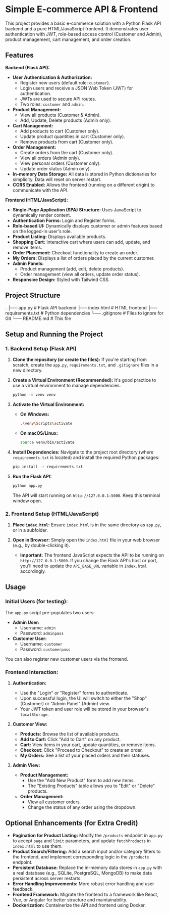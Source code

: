 # Simple E-commerce API & Frontend

This project provides a basic e-commerce solution with a Python Flask API backend and a pure HTML/JavaScript frontend. It demonstrates user authentication with JWT, role-based access control (Customer and Admin), product management, cart management, and order creation.

## Features

**Backend (Flask API):**
* **User Authentication & Authorization:**
    * Register new users (default role: `customer`).
    * Login users and receive a JSON Web Token (JWT) for authentication.
    * JWTs are used to secure API routes.
    * Two roles: `customer` and `admin`.
* **Product Management:**
    * View all products (Customer & Admin).
    * Add, Update, Delete products (Admin only).
* **Cart Management:**
    * Add products to cart (Customer only).
    * Update product quantities in cart (Customer only).
    * Remove products from cart (Customer only).
* **Order Management:**
    * Create orders from the cart (Customer only).
    * View all orders (Admin only).
    * View personal orders (Customer only).
    * Update order status (Admin only).
* **In-memory Data Storage:** All data is stored in Python dictionaries for simplicity. Data will reset on server restart.
* **CORS Enabled:** Allows the frontend (running on a different origin) to communicate with the API.

**Frontend (HTML/JavaScript):**
* **Single-Page Application (SPA) Structure:** Uses JavaScript to dynamically render content.
* **Authentication Forms:** Login and Register forms.
* **Role-based UI:** Dynamically displays customer or admin features based on the logged-in user's role.
* **Product Listing:** Displays available products.
* **Shopping Cart:** Interactive cart where users can add, update, and remove items.
* **Order Placement:** Checkout functionality to create an order.
* **My Orders:** Displays a list of orders placed by the current customer.
* **Admin Panels:**
    * Product management (add, edit, delete products).
    * Order management (view all orders, update order status).
* **Responsive Design:** Styled with Tailwind CSS.

## Project Structure


.
├── app.py                  # Flask API backend
├── index.html              # HTML frontend
├── requirements.txt        # Python dependencies
└── .gitignore              # Files to ignore for Git
└── README.md               # This file


## Setup and Running the Project

### 1. Backend Setup (Flask API)

1.  **Clone the repository (or create the files):**
    If you're starting from scratch, create the `app.py`, `requirements.txt`, and `.gitignore` files in a new directory.

2.  **Create a Virtual Environment (Recommended):**
    It's good practice to use a virtual environment to manage dependencies.
    ```bash
    python -m venv venv
    ```

3.  **Activate the Virtual Environment:**
    * **On Windows:**
        ```bash
        .\venv\Scripts\activate
        ```
    * **On macOS/Linux:**
        ```bash
        source venv/bin/activate
        ```

4.  **Install Dependencies:**
    Navigate to the project root directory (where `requirements.txt` is located) and install the required Python packages:
    ```bash
    pip install -r requirements.txt
    ```

5.  **Run the Flask API:**
    ```bash
    python app.py
    ```
    The API will start running on `http://127.0.0.1:5000`. Keep this terminal window open.

### 2. Frontend Setup (HTML/JavaScript)

1.  **Place `index.html`:**
    Ensure `index.html` is in the same directory as `app.py`, or in a subfolder.

2.  **Open in Browser:**
    Simply open the `index.html` file in your web browser (e.g., by double-clicking it).

    * **Important:** The frontend JavaScript expects the API to be running on `http://127.0.0.1:5000`. If you change the Flask API's host or port, you'll need to update the `API_BASE_URL` variable in `index.html` accordingly.

## Usage

### Initial Users (for testing):

The `app.py` script pre-populates two users:

* **Admin User:**
    * Username: `admin`
    * Password: `adminpass`
* **Customer User:**
    * Username: `customer`
    * Password: `customerpass`

You can also register new customer users via the frontend.

### Frontend Interaction:

1.  **Authentication:**
    * Use the "Login" or "Register" forms to authenticate.
    * Upon successful login, the UI will switch to either the "Shop" (Customer) or "Admin Panel" (Admin) view.
    * Your JWT token and user role will be stored in your browser's `localStorage`.

2.  **Customer View:**
    * **Products:** Browse the list of available products.
    * **Add to Cart:** Click "Add to Cart" on any product.
    * **Cart:** View items in your cart, update quantities, or remove items.
    * **Checkout:** Click "Proceed to Checkout" to create an order.
    * **My Orders:** See a list of your placed orders and their statuses.

3.  **Admin View:**
    * **Product Management:**
        * Use the "Add New Product" form to add new items.
        * The "Existing Products" table allows you to "Edit" or "Delete" products.
    * **Order Management:**
        * View all customer orders.
        * Change the status of any order using the dropdown.

## Optional Enhancements (for Extra Credit)

* **Pagination for Product Listing:** Modify the `/products` endpoint in `app.py` to accept `page` and `limit` parameters, and update `fetchProducts` in `index.html` to use them.
* **Product Search/Filtering:** Add a search input and/or category filters to the frontend, and implement corresponding logic in the `/products` endpoint.
* **Persistent Database:** Replace the in-memory data stores in `app.py` with a real database (e.g., SQLite, PostgreSQL, MongoDB) to make data persistent across server restarts.
* **Error Handling Improvements:** More robust error handling and user feedback.
* **Frontend Framework:** Migrate the frontend to a framework like React, Vue, or Angular for better structure and maintainability.
* **Dockerization:** Containerize the API and frontend using Docker.
